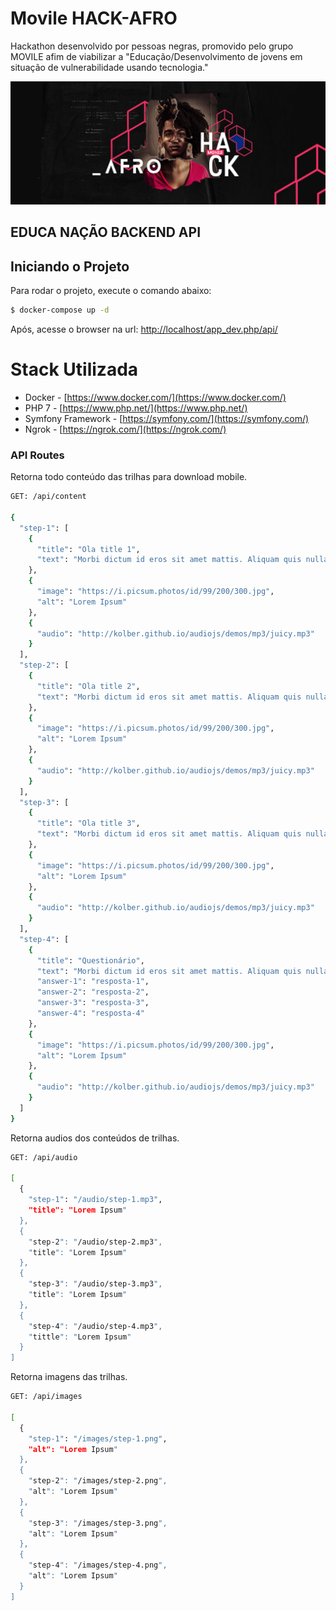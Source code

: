# Movile HACK-AFRO

Hackathon desenvolvido por pessoas negras, promovido pelo grupo MOVILE afim de viabilizar a "Educação/Desenvolvimento de jovens em situação de vulnerabilidade usando tecnologia."

![Carrosel da pagina home](./docs/img/header-hack-afro.png)


## EDUCA **N**AÇÃO BACKEND API

## Iniciando o Projeto 

Para rodar o projeto, execute o comando abaixo:

```sh
$ docker-compose up -d
```

Após, acesse o browser na url: [http://localhost/app_dev.php/api/](http://localhost/app_dev.php/api/)

# Stack Utilizada

* Docker - [https://www.docker.com/](https://www.docker.com/)
* PHP 7 - [https://www.php.net/](https://www.php.net/)
* Symfony Framework - [https://symfony.com/](https://symfony.com/)
* Ngrok - [https://ngrok.com/](https://ngrok.com/)


### API Routes

Retorna todo conteúdo das trilhas para download mobile.
```bash
GET: /api/content

{
  "step-1": [
    {
      "title": "Ola title 1",
      "text": "Morbi dictum id eros sit amet mattis. Aliquam quis nulla mollis, feugiat ipsum ut, euismod mauris. Sed at condimentum diam. Cras eleifend neque eu tristique porttitor. Etiam non augue ex. Praesent at ultrices mauris. Orci varius natoque penatibus et magnis dis parturient montes, nascetur ridiculus mus."
    },
    {
      "image": "https://i.picsum.photos/id/99/200/300.jpg",
      "alt": "Lorem Ipsum"
    },
    {
      "audio": "http://kolber.github.io/audiojs/demos/mp3/juicy.mp3"
    }
  ],
  "step-2": [
    {
      "title": "Ola title 2",
      "text": "Morbi dictum id eros sit amet mattis. Aliquam quis nulla mollis, feugiat ipsum ut, euismod mauris. Sed at condimentum diam. Cras eleifend neque eu tristique porttitor. Etiam non augue ex. Praesent at ultrices mauris. Orci varius natoque penatibus et magnis dis parturient montes, nascetur ridiculus mus."
    },
    {
      "image": "https://i.picsum.photos/id/99/200/300.jpg",
      "alt": "Lorem Ipsum"
    },
    {
      "audio": "http://kolber.github.io/audiojs/demos/mp3/juicy.mp3"
    }
  ],
  "step-3": [
    {
      "title": "Ola title 3",
      "text": "Morbi dictum id eros sit amet mattis. Aliquam quis nulla mollis, feugiat ipsum ut, euismod mauris. Sed at condimentum diam. Cras eleifend neque eu tristique porttitor. Etiam non augue ex. Praesent at ultrices mauris. Orci varius natoque penatibus et magnis dis parturient montes, nascetur ridiculus mus."
    },
    {
      "image": "https://i.picsum.photos/id/99/200/300.jpg",
      "alt": "Lorem Ipsum"
    },
    {
      "audio": "http://kolber.github.io/audiojs/demos/mp3/juicy.mp3"
    }
  ],
  "step-4": [
    {
      "title": "Questionário",
      "text": "Morbi dictum id eros sit amet mattis. Aliquam quis nulla mollis, feugiat ipsum ut, euismod mauris. Sed at condimentum diam. Cras eleifend neque eu tristique porttitor. Etiam non augue ex. Praesent at ultrices mauris. Orci varius natoque penatibus et magnis dis parturient montes, nascetur ridiculus mus.",
      "answer-1": "resposta-1",
      "answer-2": "resposta-2",
      "answer-3": "resposta-3",
      "answer-4": "resposta-4"
    },
    {
      "image": "https://i.picsum.photos/id/99/200/300.jpg",
      "alt": "Lorem Ipsum"
    },
    {
      "audio": "http://kolber.github.io/audiojs/demos/mp3/juicy.mp3"
    }
  ]
}
```

Retorna audios dos conteúdos de trilhas.
```bash
GET: /api/audio

[
  {
    "step-1": "/audio/step-1.mp3",
    "title": "Lorem Ipsum"
  },
  {
    "step-2": "/audio/step-2.mp3",
    "title": "Lorem Ipsum"
  },
  {
    "step-3": "/audio/step-3.mp3",
    "title": "Lorem Ipsum"
  },
  {
    "step-4": "/audio/step-4.mp3",
    "tittle": "Lorem Ipsum"
  }
]

```

Retorna imagens das trilhas.
```bash
GET: /api/images

[
  {
    "step-1": "/images/step-1.png",
    "alt": "Lorem Ipsum"
  },
  {
    "step-2": "/images/step-2.png",
    "alt": "Lorem Ipsum"
  },
  {
    "step-3": "/images/step-3.png",
    "alt": "Lorem Ipsum"
  },
  {
    "step-4": "/images/step-4.png",
    "alt": "Lorem Ipsum"
  }
]

```